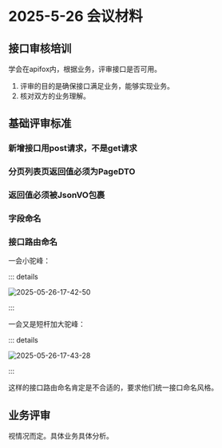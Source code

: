 # 2025-5-26 会议材料

## 接口审核培训

学会在apifox内，根据业务，评审接口是否可用。

1. 评审的目的是确保接口满足业务，能够实现业务。
2. 核对双方的业务理解。

## 基础评审标准

### 新增接口用post请求，不是get请求

### 分页列表页返回值必须为PageDTO

### 返回值必须被JsonVO包裹

### 字段命名

### 接口路由命名

一会小驼峰：

::: details

![2025-05-26-17-42-50](https://s2.loli.net/2025/05/26/RYamsqUQ8zL2Zh6.png)

:::

一会又是短杆加大驼峰：

::: details

![2025-05-26-17-43-28](https://s2.loli.net/2025/05/26/FjwD7YHvorumkVx.png)

:::

这样的接口路由命名肯定是不合适的，要求他们统一接口命名风格。

## 业务评审

视情况而定。具体业务具体分析。
